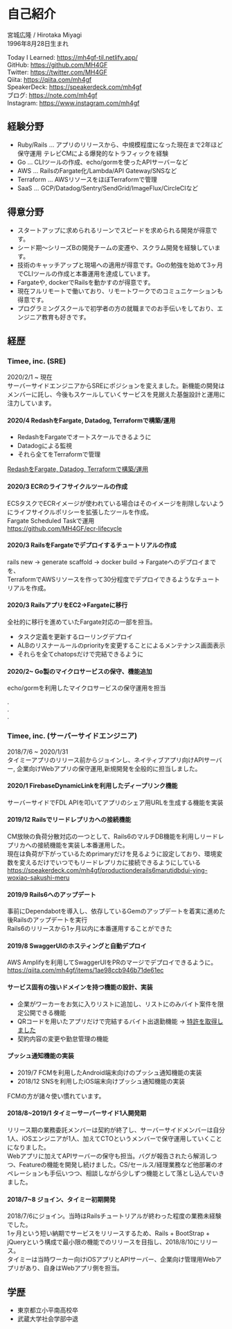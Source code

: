 # 自己紹介

宮城広隆 / Hirotaka Miyagi  
1996年8月28日生まれ  

Today I Learned: <https://mh4gf-til.netlify.app/>  
GitHub: <https://github.com/MH4GF>  
Twitter: <https://twitter.com/MH4GF>  
Qiita: <https://qiita.com/mh4gf>  
SpeakerDeck: <https://speakerdeck.com/mh4gf>  
ブログ: <https://note.com/mh4gf>  
Instagram: <https://www.instagram.com/mh4gf>

## 経験分野

- Ruby/Rails ... アプリのリリースから、中規模程度になった現在まで2年ほど保守運用 テレビCMによる爆発的なトラフィックを経験
- Go ... CLIツールの作成、echo/gormを使ったAPIサーバーなど
- AWS ... RailsのFargate化/Lambda/API Gateway/SNSなど
- Terraform ... AWSリソースをほぼTerraformで管理
- SaaS ... GCP/Datadog/Sentry/SendGrid/ImageFlux/CircleCIなど

## 得意分野

- スタートアップに求められるリーンでスピードを求められる開発が得意です。
- シード期〜シリーズBの開発チームの変遷や、スクラム開発を経験しています。
- 技術のキャッチアップと現場への適用が得意です。Goの勉強を始めて3ヶ月でCLIツールの作成と本番運用を達成しています。
- Fargateや, dockerでRailsを動かすのが得意です。
- 現在フルリモートで働いており、リモートワークでのコミュニケーションも得意です。
- プログラミングスクールで初学者の方の就職までのお手伝いをしており、エンジニア教育も好きです。

## 経歴

### Timee, inc. (SRE)

2020/2/1 ~ 現在  
サーバーサイドエンジニアからSREにポジションを変えました。新機能の開発はメンバーに託し、今後もスケールしていくサービスを見据えた基盤設計と運用に注力しています。  

#### 2020/4 RedashをFargate, Datadog, Terraformで構築/運用

- RedashをFargateでオートスケールできるように
- Datadogによる監視
- それら全てをTerraformで管理

[RedashをFargate, Datadog, Terraformで構築/運用](https://tech.timee.co.jp/entry/2020/04/20/175821)
  
#### 2020/3 ECRのライフサイクルツールの作成

ECSタスクでECRイメージが使われている場合はそのイメージを削除しないようにライフサイクルポリシーを拡張したツールを作成。  
Fargate Scheduled Taskで運用    
<https://github.com/MH4GF/ecr-lifecycle>  
  
#### 2020/3 RailsをFargateでデプロイするチュートリアルの作成

rails new -> generate scaffold -> docker build -> Fargateへのデプロイまでを、  
TerraformでAWSリソースを作って30分程度でデプロイできるようなチュートリアルを作成。  
  
#### 2020/3 RailsアプリをEC2->Fargateに移行  

全社的に移行を進めていたFargate対応の一部を担当。  

- タスク定義を更新するローリングデプロイ
- ALBのリスナールールのpriorityを変更することによるメンテナンス画面表示
- それらを全てchatopsだけで完結できるように

#### 2020/2~ Go製のマイクロサービスの保守、機能追加

echo/gormを利用したマイクロサービスの保守運用を担当 
  
.  
.  
.  

### Timee, inc. (サーバーサイドエンジニア)

2018/7/6 ~ 2020/1/31  
タイミーアプリのリリース前からジョインし、ネイティブアプリ向けAPIサーバー, 企業向けWebアプリの保守運用,新規開発を全般的に担当しました。

#### 2020/1 FirebaseDynamicLinkを利用したディープリンク機能

サーバーサイドでFDL APIを叩いてアプリのシェア用URLを生成する機能を実装    

#### 2019/12 Railsでリードレプリカへの接続機能

CM放映の負荷分散対応の一つとして、Rails6のマルチDB機能を利用しリードレプリカへの接続機能を実装し本番運用した。  
現在は負荷が下がっているためprimaryだけを見るように設定しており、環境変数を変えるだけでいつでもリードレプリカに接続できるようにしている    
<https://speakerdeck.com/mh4gf/productionderails6marutidbdui-ying-woxiao-sakushi-meru>

#### 2019/9 Rails6へのアップデート
  
事前にDependabotを導入し、依存しているGemのアップデートを着実に進めた後Railsのアップデートを実行  
Rails6のリリースから1ヶ月以内に本番運用することができた  
  
#### 2019/8 SwaggerUIのホスティングと自動デプロイ

AWS Amplifyを利用してSwaggerUIをPRのマージでデプロイできるように。
<https://qiita.com/mh4gf/items/1ae98ccb946b71de61ec>

#### サービス固有の強いドメインを持つ機能の設計、実装

- 企業がワーカーをお気に入りリストに追加し、リストにのみバイト案件を限定公開できる機能
- QRコードを用いたアプリだけで完結するバイト出退勤機能 -> [特許を取得しました](https://prtimes.jp/main/html/rd/p/000000057.000036375.html)
- 契約内容の変更や勤怠管理の機能

#### プッシュ通知機能の実装 
- 2019/7 FCMを利用したAndroid端末向けのプッシュ通知機能の実装
- 2018/12 SNSを利用したiOS端末向けプッシュ通知機能の実装 

FCMの方が諸々使い慣れています。  

#### 2018/8~2019/1 タイミーサーバーサイド1人開発期

リリース期の業務委託メンバーは契約が終了し、サーバーサイドメンバーは自分1人、iOSエンジニアが1人、加えてCTOというメンバーで保守運用していくことになりました。  
Webアプリに加えてAPIサーバーの保守も担当。バグが報告されたら解消しつつ、Featureの機能を開発し続けました。CS/セールス/経理業務など他部署のオペレーションも手伝いつつ、相談しながら少しずつ機能として落とし込んでいきました。

#### 2018/7~8 ジョイン、タイミー初期開発

2018/7/6にジョイン。当時はRailsチュートリアルが終わった程度の業務未経験でした。  
1ヶ月という短い納期でサービスをリリースするため、Rails + BootStrap + jQueryという構成で最小限の機能でのリリースを目指し、2018/8/10にリリース。  
タイミーは当時ワーカー向けiOSアプリとAPIサーバー、企業向け管理用Webアプリがあり、自身はWebアプリ側を担当。  

## 学歴

- 東京都立小平南高校卒
- 武蔵大学社会学部中退

